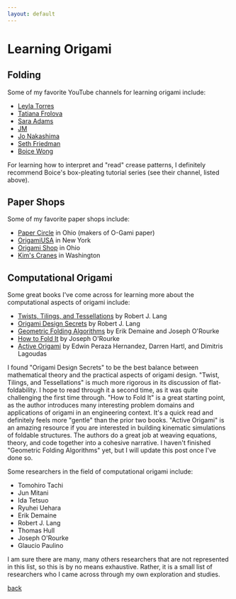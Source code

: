 ```yaml
---
layout: default
---
```


# Learning Origami

## Folding

Some of my favorite YouTube channels for learning origami include:
- [Leyla Torres](https://www.youtube.com/user/OrigamiSpirit)
- [Tatiana Frolova](https://www.youtube.com/channel/UCCCV-55IfyNORofu2tGSFjg)
- [Sara Adams](https://www.youtube.com/channel/UC6suMjuyyKL8Hdq0Fo7h8rg)
- [JM](https://www.youtube.com/channel/UCRZFMC3-zhoS2-Vkw2U8K8Q)
- [Jo Nakashima](https://www.youtube.com/channel/UC3ICcukYYeSn26KlCRnhOhA)
- [Seth Friedman](https://www.youtube.com/channel/UC6a9qlqUM-O924IIf4oKwaw)
- [Boice Wong](https://www.youtube.com/channel/UCzovUuQjox0ojqd7GtRz4-g)

For learning how to interpret and "read" crease patterns, I definitely recommend Boice's box-pleating tutorial series (see their channel, listed above).

## Paper Shops

Some of my favorite paper shops include:
- [Paper Circle](http://papercircle.org/) in Ohio (makers of O-Gami paper)
- [OrigamiUSA](https://origamiusa.org/) in New York
- [Origami Shop](https://www.origamishop.us/) in Ohio
- [Kim's Cranes](https://kimscrane.com) in Washington

## Computational Origami

Some great books I've come across for learning more about the computational aspects of origami include:

- [Twists, Tilings, and Tessellations](https://www.amazon.com/Twists-Tilings-Tessellations-Mathematical-Geometric/dp/1138563064) by Robert J. Lang
- [Origami Design Secrets](https://www.amazon.com/Origami-Design-Secrets-Mathematical-Methods/dp/1568814364/ref=pd_bxgy_img_2/132-4668103-5387057?_encoding=UTF8&pd_rd_i=1568814364&pd_rd_r=8c3b53fd-b23a-4acf-9535-7c87a357378c&pd_rd_w=94YJ2&pd_rd_wg=MngyR&pf_rd_p=4e3f7fc3-00c8-46a6-a4db-8457e6319578&pf_rd_r=JAKYZJY7G6GQA0XET58J&psc=1&refRID=JAKYZJY7G6GQA0XET58J) by Robert J. Lang
- [Geometric Folding Algorithms](https://www.amazon.com/Geometric-Folding-Algorithms-Linkages-Polyhedra/dp/0521857570) by Erik Demaine and Joseph O'Rourke
- [How to Fold It](https://www.amazon.com/How-Fold-Mathematics-Linkages-Polyhedra/dp/0521145473/ref=pd_sbs_14_1/132-4668103-5387057?_encoding=UTF8&pd_rd_i=0521145473&pd_rd_r=1d8f1daf-7d90-452f-a5e1-3203b1284d5b&pd_rd_w=b0xih&pd_rd_wg=I6FNO&pf_rd_p=12b8d3e2-e203-4b23-a8bc-68a7d2806477&pf_rd_r=F2YE4TAC764W28BN63AQ&psc=1&refRID=F2YE4TAC764W28BN63AQ) by Joseph O'Rourke
- [Active Origami](https://www.amazon.com/Active-Origami-Modeling-Design-Applications/dp/3319918656) by Edwin Peraza Hernandez, Darren Hartl, and Dimitris Lagoudas

I found "Origami Design Secrets" to be the best balance between mathematical theory and the practical aspects of origami design. "Twist, Tilings, and Tessellations" is much more rigorous in its discussion of flat-foldability. I hope to read through it a second time, as it was quite challenging the first time through. "How to Fold It" is a great starting point, as the author introduces many interesting problem domains and applications of origami in an engineering context. It's a quick read and definitely feels more "gentle" than the prior two books. "Active Origami" is an amazing resource if you are interested in building kinematic simulations of foldable structures. The authors do a great job at weaving equations, theory, and code together into a cohesive narrative. I haven't finished "Geometric Folding Algorithms" yet, but I will update this post once I've done so.

Some researchers in the field of computational origami include:
- Tomohiro Tachi
- Jun Mitani
- Ida Tetsuo
- Ryuhei Uehara
- Erik Demaine
- Robert J. Lang
- Thomas Hull
- Joseph O'Rourke
- Glaucio Paulino 

I am sure there are many, many others researchers that are not represented in this list, so this is by no means exhaustive. Rather, it is a small list of researchers who I came across through my own exploration and studies. 

[back](./)